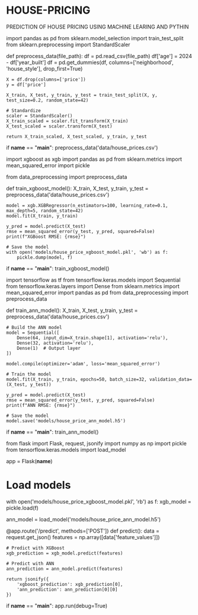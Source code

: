 # HOUSE-PRICING
PREDICTION OF HOUSE PRICING USING MACHINE LEARING AND PYTHIN



import pandas as pd
from sklearn.model_selection import train_test_split
from sklearn.preprocessing import StandardScaler

def preprocess_data(file_path):
    df = pd.read_csv(file_path)
    df['age'] = 2024 - df['year_built']
    df = pd.get_dummies(df, columns=['neighborhood', 'house_style'], drop_first=True)
    
    X = df.drop(columns=['price'])
    y = df['price']
    
    X_train, X_test, y_train, y_test = train_test_split(X, y, test_size=0.2, random_state=42)
    
    # Standardize
    scaler = StandardScaler()
    X_train_scaled = scaler.fit_transform(X_train)
    X_test_scaled = scaler.transform(X_test)
    
    return X_train_scaled, X_test_scaled, y_train, y_test

if __name__ == "__main__":
    preprocess_data('data/house_prices.csv')




import xgboost as xgb
import pandas as pd
from sklearn.metrics import mean_squared_error
import pickle

from data_preprocessing import preprocess_data

def train_xgboost_model():
    X_train, X_test, y_train, y_test = preprocess_data('data/house_prices.csv')
    
    model = xgb.XGBRegressor(n_estimators=100, learning_rate=0.1, max_depth=5, random_state=42)
    model.fit(X_train, y_train)
    
    y_pred = model.predict(X_test)
    rmse = mean_squared_error(y_test, y_pred, squared=False)
    print(f"XGBoost RMSE: {rmse}")
    
    # Save the model
    with open('models/house_price_xgboost_model.pkl', 'wb') as f:
        pickle.dump(model, f)

if __name__ == "__main__":
    train_xgboost_model()





import tensorflow as tf
from tensorflow.keras.models import Sequential
from tensorflow.keras.layers import Dense
from sklearn.metrics import mean_squared_error
import pandas as pd
from data_preprocessing import preprocess_data

def train_ann_model():
    X_train, X_test, y_train, y_test = preprocess_data('data/house_prices.csv')
    
    # Build the ANN model
    model = Sequential([
        Dense(64, input_dim=X_train.shape[1], activation='relu'),
        Dense(32, activation='relu'),
        Dense(1)  # Output layer
    ])
    
    model.compile(optimizer='adam', loss='mean_squared_error')
    
    # Train the model
    model.fit(X_train, y_train, epochs=50, batch_size=32, validation_data=(X_test, y_test))
    
    y_pred = model.predict(X_test)
    rmse = mean_squared_error(y_test, y_pred, squared=False)
    print(f"ANN RMSE: {rmse}")
    
    # Save the model
    model.save('models/house_price_ann_model.h5')

if __name__ == "__main__":
    train_ann_model()




from flask import Flask, request, jsonify
import numpy as np
import pickle
from tensorflow.keras.models import load_model

app = Flask(__name__)

# Load models
with open('models/house_price_xgboost_model.pkl', 'rb') as f:
    xgb_model = pickle.load(f)

ann_model = load_model('models/house_price_ann_model.h5')

@app.route('/predict', methods=['POST'])
def predict():
    data = request.get_json()
    features = np.array([data['feature_values']])
    
    # Predict with XGBoost
    xgb_prediction = xgb_model.predict(features)
    
    # Predict with ANN
    ann_prediction = ann_model.predict(features)
    
    return jsonify({
        'xgboost_prediction': xgb_prediction[0],
        'ann_prediction': ann_prediction[0][0]
    })

if __name__ == "__main__":
    app.run(debug=True)
